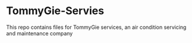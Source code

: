 # TommyGie-Servies
This repo contains files for TommyGie services, an air condition servicing and maintenance company

